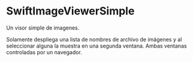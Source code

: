 # SwiftImageViewerSimple
Un visor simple de imagenes.

Solamente despliega una lista de nombres de archivo de imágenes y al seleccionar alguna la muestra en una segunda ventana.
Ambas ventanas controladas por un navegador.
